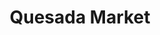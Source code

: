 ---
title: "Quesada Market"
url: /alfara-del-patriarca/quesada-market/
shop: tienda de variedades
---